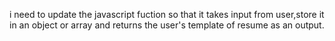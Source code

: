 i need to update the javascript fuction so that it takes input from user,store it in an object or array and returns the user's template of resume as an output.
